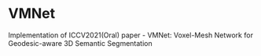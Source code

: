 # VMNet
Implementation of ICCV2021(Oral) paper - VMNet: Voxel-Mesh Network for Geodesic-aware 3D Semantic Segmentation

